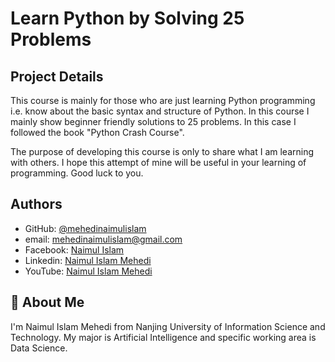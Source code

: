 
# Learn Python by Solving 25 Problems 



## Project Details 

This course is mainly for those who are just learning Python programming i.e. know about the basic syntax and structure of Python. In this course I mainly show beginner friendly solutions to 25 problems. In this case I followed the book "Python Crash Course".

The purpose of developing this course is only to share what I am learning with others. I hope this attempt of mine will be useful in your learning of programming. Good luck to you.




## Authors

- GitHub: [@mehedinaimulislam](https://github.com/mehedinaimulislam)
- email: mehedinaimulislam@gmail.com
- Facebook: [Naimul Islam](https://www.facebook.com/profile.php?id=100080167883091)
- Linkedin: [Naimul Islam Mehedi](https://www.linkedin.com/in/mehedi-naimul-islam-147418249/)
- YouTube: [Naimul Islam Mehedi](https://www.youtube.com/channel/UCbylXiEFfBWYXov-ZG4wzJA)


## 🚀 About Me
I'm Naimul Islam Mehedi from Nanjing University of Information Science and Technology. My major is Artificial Intelligence and specific working area is Data Science.

